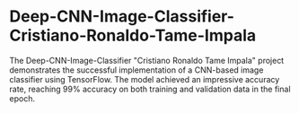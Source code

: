 # Deep-CNN-Image-Classifier-Cristiano-Ronaldo-Tame-Impala
 The Deep-CNN-Image-Classifier "Cristiano Ronaldo Tame Impala" project demonstrates the successful implementation of a CNN-based image classifier using TensorFlow. The model achieved an impressive accuracy rate, reaching 99% accuracy on both training and validation data in the final epoch. 
